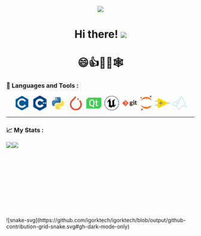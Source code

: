 <div id="header" align="center">
  <img src="https://media.giphy.com/media/A06UFEx8jxEwU/giphy.gif?cid=ecf05e475dcefqncs0gp0q4daa21gu7j0zl5enday36hw335&rid=giphy.gif" width="100"/>
</div>

<h1 align="center">
  Hi there!
  <img src="https://media.giphy.com/media/hvRJCLFzcasrR4ia7z/giphy.gif" width="30px"/>
</h1>
<h1 align="center">
😄👍🐳🧠🕸️
</h1>

### 🔨 Languages and Tools :
<div align="center">
  <img src="https://github.com/devicons/devicon/blob/master/icons/c/c-plain.svg" title="C" alt="C" width="40" height="40"/>&nbsp;
  <img src="https://github.com/devicons/devicon/blob/master/icons/cplusplus/cplusplus-plain.svg" title="CPP" alt="CPP" width="40" height="40"/>&nbsp;
  <img src="https://github.com/devicons/devicon/blob/master/icons/python/python-original.svg" title="Python" alt="Python" width="40" height="40"/>&nbsp;
  <img src="https://github.com/devicons/devicon/blob/master/icons/pytorch/pytorch-original.svg" title="PyTorch" alt="PyTorch" width="40" height="40"/>&nbsp;
  <img src="https://github.com/devicons/devicon/blob/master/icons/qt/qt-original.svg" title="Qt" alt="Qt" width="40" height="40"/>&nbsp;
  <img src="https://github.com/devicons/devicon/blob/master/icons/unrealengine/unrealengine-original.svg" title="Unreal Engine" alt="Unreal Engine" width="40" height="40"/>&nbsp;
  <img src="https://github.com/devicons/devicon/blob/master/icons/git/git-original-wordmark.svg" title="Git" **alt="Git" width="40" height="40"/>
  <img src="https://github.com/devicons/devicon/blob/master/icons/jupyter/jupyter-original.svg" title="Jupiter" alt="Jupiter" width="40" height="40"/>
  <img src="https://github.com/devicons/devicon/blob/master/icons/labview/labview-original.svg" title"LabView" alt="LabView" width="40" height="40"/>
  <img src="https://github.com/devicons/devicon/blob/master/icons/matlab/matlab-line.svg" title"Matlab" alt="Matlab" width="40" height="40"/>
</div>

---

### 📈 My Stats :
<!-- [![My Awesome Stats](https://awesome-github-stats.azurewebsites.net/user-stats/igorktech?cardType=level&theme=dark)](https://git.io/awesome-stats-card) -->
<!--<div align="center" style="display: flex; flex-direction: row; margin: 0; padding: 0;">
  <img class="img" src="https://github-readme-stats.vercel.app/api/top-langs/?username=igorktech&hide_progress=true"/>
</div>-->

<div align="center" style="display: flex; flex-direction: row;">
 <img class="img" src="https://awesome-github-stats.azurewebsites.net/user-stats/igorktech?cardType=level&theme=dark" style="width: auto; height: 200px; object-fit: cover;" />
  <img class="img" src="https://github-readme-stats.vercel.app/api/top-langs/?username=igorktech&layout=compact&theme=dark"  style="width: auto; height: 200px; object-fit: cover;"/>
</div>
![snake-svg](https://github.com/igorktech/igorktech/blob/output/github-contribution-grid-snake.svg#gh-dark-mode-only)
